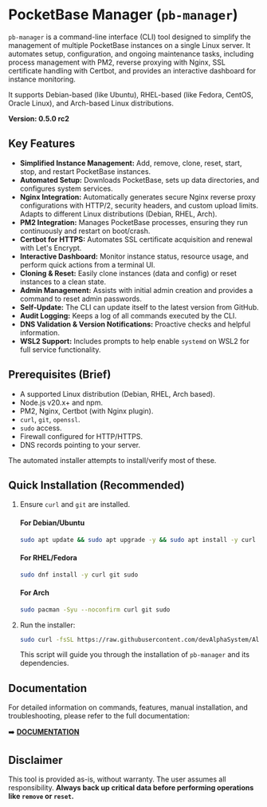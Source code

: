 # PocketBase Manager (`pb-manager`)

`pb-manager` is a command-line interface (CLI) tool designed to simplify the management of multiple PocketBase instances on a single Linux server. It automates setup, configuration, and ongoing maintenance tasks, including process management with PM2, reverse proxying with Nginx, SSL certificate handling with Certbot, and provides an interactive dashboard for instance monitoring.

It supports Debian-based (like Ubuntu), RHEL-based (like Fedora, CentOS, Oracle Linux), and Arch-based Linux distributions.

**Version: 0.5.0 rc2**

## Key Features

- **Simplified Instance Management:** Add, remove, clone, reset, start, stop, and restart PocketBase instances.
- **Automated Setup:** Downloads PocketBase, sets up data directories, and configures system services.
- **Nginx Integration:** Automatically generates secure Nginx reverse proxy configurations with HTTP/2, security headers, and custom upload limits. Adapts to different Linux distributions (Debian, RHEL, Arch).
- **PM2 Integration:** Manages PocketBase processes, ensuring they run continuously and restart on boot/crash.
- **Certbot for HTTPS:** Automates SSL certificate acquisition and renewal with Let's Encrypt.
- **Interactive Dashboard:** Monitor instance status, resource usage, and perform quick actions from a terminal UI.
- **Cloning & Reset:** Easily clone instances (data and config) or reset instances to a clean state.
- **Admin Management:** Assists with initial admin creation and provides a command to reset admin passwords.
- **Self-Update:** The CLI can update itself to the latest version from GitHub.
- **Audit Logging:** Keeps a log of all commands executed by the CLI.
- **DNS Validation & Version Notifications:** Proactive checks and helpful information.
- **WSL2 Support:** Includes prompts to help enable `systemd` on WSL2 for full service functionality.

## Prerequisites (Brief)

- A supported Linux distribution (Debian, RHEL, Arch based).
- Node.js v20.x+ and npm.
- PM2, Nginx, Certbot (with Nginx plugin).
- `curl`, `git`, `openssl`.
- `sudo` access.
- Firewall configured for HTTP/HTTPS.
- DNS records pointing to your server.

The automated installer attempts to install/verify most of these.

## Quick Installation (Recommended)

1.  Ensure `curl` and `git` are installed.
    #### For Debian/Ubuntu
    ```bash
    sudo apt update && sudo apt upgrade -y && sudo apt install -y curl git sudo
    ```
    #### For RHEL/Fedora
    ```bash
    sudo dnf install -y curl git sudo
    ```
    #### For Arch
    ```bash
    sudo pacman -Syu --noconfirm curl git sudo
    ```
2.  Run the installer:
    ```bash
    sudo curl -fsSL https://raw.githubusercontent.com/devAlphaSystem/Alpha-System-PBManager/main/install-pb-manager.sh -o /tmp/install-pb-manager.sh && sudo bash /tmp/install-pb-manager.sh && sudo rm /tmp/install-pb-manager.sh
    ```
    This script will guide you through the installation of `pb-manager` and its dependencies.

## Documentation

For detailed information on commands, features, manual installation, and troubleshooting, please refer to the full documentation:

➡️ **[DOCUMENTATION](https://docs.alphasystem.dev/view/5hnk7504ca02hpu)**

## Disclaimer

This tool is provided as-is, without warranty. The user assumes all responsibility. **Always back up critical data before performing operations like `remove` or `reset`.**
